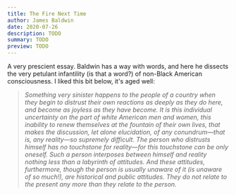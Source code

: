 ```yaml
---
title: The Fire Next Time
author: James Baldwin
date: 2020-07-26
description: TODO
summary: TODO
preview: TODO
---
```


A very prescient essay. Baldwin has a way with words, and here he
dissects the very petulant infantility (is that a word?) of non-Black American
consciousness. I liked this bit below, it's aged well:

<blockquote>
<p>
<em>
Something very sinister happens to the people of a country when they
begin to distrust their own reactions as deeply as they do here, and
become as joyless as they have become. It is this individual uncertainty
on the part of white American men and women, this inability to renew
themselves at the fountain of their own lives, that makes the
discussion, let alone elucidation, of any conundrum—that is, any
reality—so supremely difficult. The person who distrusts himself has no
touchstone for reality—for this touchstone can be only oneself. Such a
person interposes between himself and reality nothing less than a
labyrinth of attitudes. And these attitudes, furthermore, though the
person is usually unaware of it (is unaware of so much!), are historical
and public attitudes. They do not relate to the present any more than
they relate to the person. 
</em>
</p>
</blockquote>
